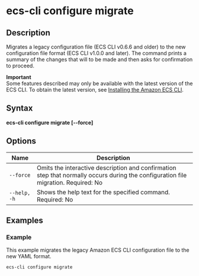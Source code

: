 # ecs\-cli configure migrate<a name="cmd-ecs-cli-configure-migrate"></a>

## Description<a name="cmd-ecs-cli-configure-migrate-description"></a>

Migrates a legacy configuration file \(ECS CLI v0\.6\.6 and older\) to the new configuration file format \(ECS CLI v1\.0\.0 and later\)\. The command prints a summary of the changes that will to be made and then asks for confirmation to proceed\.

**Important**  
Some features described may only be available with the latest version of the ECS CLI\. To obtain the latest version, see [Installing the Amazon ECS CLI](ECS_CLI_installation.md)\.

## Syntax<a name="cmd-ecs-cli-configure-migrate-syntax"></a>

**ecs\-cli configure migrate \[\-\-force\]**

## Options<a name="cmd-ecs-cli-configure-migrate-options"></a>


| Name | Description | 
| --- | --- | 
|  `--force`  |  Omits the interactive description and confirmation step that normally occurs during the configuration file migration\. Required: No  | 
|  `--help, -h`  |  Shows the help text for the specified command\. Required: No  | 

## Examples<a name="cmd-ecs-cli-configure-migrate-examples"></a>

### Example<a name="cmd-ecs-cli-configure-migrate-example-1"></a>

This example migrates the legacy Amazon ECS CLI configuration file to the new YAML format\.

```
ecs-cli configure migrate
```